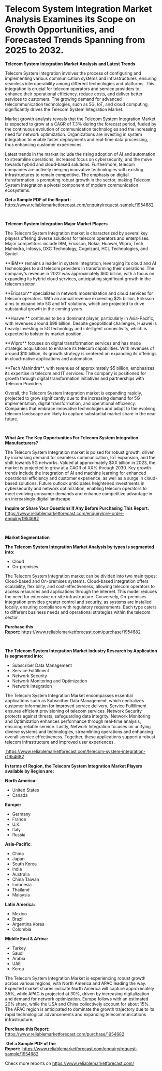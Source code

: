 <p><h1>Telecom System Integration Market Analysis Examines its Scope on Growth Opportunities, and Forecasted Trends Spanning from 2025 to 2032.</h1></p><p><strong>Telecom System Integration Market Analysis and Latest Trends</strong></p>
<p><p>Telecom System Integration involves the process of configuring and implementing various communication systems and infrastructures, ensuring seamless interoperability among different technologies and platforms. This integration is crucial for telecom operators and service providers to enhance their operational efficiency, reduce costs, and deliver better services to customers. The growing demand for advanced telecommunication technologies, such as 5G, IoT, and cloud computing, significantly drives the Telecom System Integration Market.</p><p>Market growth analysis reveals that the Telecom System Integration Market is expected to grow at a CAGR of 7.3% during the forecast period, fueled by the continuous evolution of communication technologies and the increasing need for network optimization. Organizations are investing in system integration to enable faster deployments and real-time data processing, thus enhancing customer experiences.</p><p>Latest trends in the market include the rising adoption of AI and automation to streamline operations, increased focus on cybersecurity, and the move towards hybrid and cloud-based solutions. Furthermore, telecom companies are actively merging innovative technologies with existing infrastructures to remain competitive. The emphasis on digital transformation is prompting robust growth in the sector, making Telecom System Integration a pivotal component of modern communication ecosystems.</p></p>
<p><strong>Get a Sample PDF of the Report:&nbsp;</strong> <a href="https://www.reliablemarketforecast.com/enquiry/request-sample/1954682?utm_campaign=2753&utm_medium=2&utm_source=Github&utm_content=ia&utm_term=09032025&utm_id=telecom-system-integration">https://www.reliablemarketforecast.com/enquiry/request-sample/1954682</a></p>
<p>&nbsp;</p>
<p><strong>Telecom System Integration Major Market Players</strong></p>
<p><p>The Telecom System Integration market is characterized by several key players offering diverse solutions for telecom operators and enterprises. Major competitors include IBM, Ericsson, Nokia, Huawei, Wipro, Tech Mahindra, Infosys, DXC Technology, Cognizant, HCL Technologies, and Syntel.</p><p>**IBM** remains a leader in system integration, leveraging its cloud and AI technologies to aid telecom providers in transforming their operations. The company's revenue in 2022 was approximately $60 billion, with a focus on expanding its hybrid cloud services, anticipating significant growth in the telecom sector.</p><p>**Ericsson** specializes in network modernization and cloud services for telecom operators. With an annual revenue exceeding $25 billion, Eriksson aims to expand into 5G and IoT solutions, which are projected to drive substantial growth in the coming years.</p><p>**Huawei** continues to be a dominant player, particularly in Asia-Pacific, with revenues around $99 billion. Despite geopolitical challenges, Huawei is heavily investing in 5G technology and intelligent connectivity, which is expected to bolster its market position.</p><p>**Wipro** focuses on digital transformation services and has made strategic acquisitions to enhance its telecom capabilities. With revenues of around $10 billion, its growth strategy is centered on expanding its offerings in cloud-native applications and automation.</p><p>**Tech Mahindra**, with revenues of approximately $5 billion, emphasizes its expertise in telecom and IT services. The company is positioned for growth through digital transformation initiatives and partnerships with Telecom Providers.</p><p>Overall, the Telecom System Integration market is expanding rapidly, projected to grow significantly due to the increasing demand for 5G implementation, digital transformation, and operational efficiency. Companies that embrace innovative technologies and adapt to the evolving telecom landscape are likely to capture substantial market share in the near future.</p></p>
<p>&nbsp;</p>
<p><strong>What Are The Key Opportunities For Telecom System Integration Manufacturers?</strong></p>
<p><p>The Telecom System Integration market is poised for robust growth, driven by increasing demand for seamless communication, IoT expansion, and the shift towards 5G networks. Valued at approximately $XX billion in 2023, the market is projected to grow at a CAGR of XX% through 2030. Key growth trends include the integration of AI and machine learning for enhanced operational efficiency and customer experience, as well as a surge in cloud-based solutions. Future outlook anticipates heightened investments in cybersecurity and network optimization, enabling telecom operators to meet evolving consumer demands and enhance competitive advantage in an increasingly digital landscape.</p></p>
<p><strong>Inquire or Share Your Questions If Any Before Purchasing This Report:</strong> <a href="https://www.reliablemarketforecast.com/enquiry/pre-order-enquiry/1954682?utm_campaign=2753&utm_medium=2&utm_source=Github&utm_content=ia&utm_term=09032025&utm_id=telecom-system-integration">https://www.reliablemarketforecast.com/enquiry/pre-order-enquiry/1954682</a></p>
<p>&nbsp;</p>
<p><strong>Market Segmentation</strong></p>
<p><strong>The Telecom System Integration Market Analysis by types is segmented into:</strong></p>
<p><ul><li>Cloud</li><li>On-premises</li></ul></p>
<p><p>The Telecom System Integration market can be divided into two main types: Cloud-based and On-premises systems. Cloud-based integration offers scalability, flexibility, and cost-effectiveness, allowing telecom operators to access resources and applications through the internet. This model reduces the need for extensive on-site infrastructure. Conversely, On-premises integration provides greater control and security, as systems are installed locally, ensuring compliance with regulatory requirements. Each type caters to different business needs and operational strategies within the telecom sector.</p></p>
<p><strong>Purchase this Report:&nbsp;</strong><a href="https://www.reliablemarketforecast.com/purchase/1954682?utm_campaign=2753&utm_medium=2&utm_source=Github&utm_content=ia&utm_term=09032025&utm_id=telecom-system-integration">https://www.reliablemarketforecast.com/purchase/1954682</a></p>
<p>&nbsp;</p>
<p><strong>The Telecom System Integration Market Industry Research by Application is segmented into:</strong></p>
<p><ul><li>Subscriber Data Management</li><li>Service Fulfillment</li><li>Network Security</li><li>Network Monitoring and Optimization</li><li>Network Integration</li></ul></p>
<p><p>The Telecom System Integration Market encompasses essential applications such as Subscriber Data Management, which centralizes customer information for improved service delivery. Service Fulfillment ensures efficient provisioning of telecom services. Network Security protects against threats, safeguarding data integrity. Network Monitoring and Optimization enhances performance through real-time analysis, ensuring reliable service. Lastly, Network Integration focuses on unifying diverse systems and technologies, streamlining operations and enhancing overall service effectiveness. Together, these applications support a robust telecom infrastructure and improved user experiences.</p></p>
<p><a href="https://www.reliablemarketforecast.com/telecom-system-integration-r1954682?utm_campaign=2753&utm_medium=2&utm_source=Github&utm_content=ia&utm_term=09032025&utm_id=telecom-system-integration">&nbsp;https://www.reliablemarketforecast.com/telecom-system-integration-r1954682</a></p>
<p><strong>In terms of Region, the Telecom System Integration Market Players available by Region are:</strong></p>
<p>
    <p> <strong> North America: </strong>
        <ul>
            <li>United States</li>
            <li>Canada</li>
        </ul>
        </p> 
    <p> <strong> Europe: </strong>
        <ul>
            <li>Germany</li>
            <li>France</li>
            <li>U.K.</li>
            <li>Italy</li>
            <li>Russia</li>
        </ul>
        </p> 
    <p> <strong> Asia-Pacific: </strong>
        <ul>
            <li>China</li>
            <li>Japan</li>
            <li>South Korea</li>
            <li>India</li>
            <li>Australia</li>
            <li>China Taiwan</li>
            <li>Indonesia</li>
            <li>Thailand</li>
            <li>Malaysia</li>
        </ul>
        </p> 
    <p> <strong> Latin America: </strong>
        <ul>
            <li>Mexico</li>
            <li>Brazil</li>
            <li>Argentina Korea</li>
            <li>Colombia</li>
        </ul>
        </p> 
    <p> <strong> Middle East & Africa: </strong>
        <ul>
            <li>Turkey</li>
            <li>Saudi</li>
            <li>Arabia</li>
            <li>UAE</li>
            <li>Korea</li>
        </ul>
    </p>
    </p>
<p><p>The Telecom System Integration Market is experiencing robust growth across various regions, with North America and APAC leading the way. Expected market shares indicate North America will capture approximately 35%, while APAC is projected at 30%, driven by increasing digitalization and demand for network optimization. Europe follows with an estimated 20% share, while the USA and China collectively account for about 15%. The APAC region is anticipated to dominate the growth trajectory due to its rapid technological advancements and expanding telecommunications infrastructure.</p></p>
<p><strong>Purchase this Report: </strong><a href="https://www.reliablemarketforecast.com/purchase/1954682?utm_campaign=2753&utm_medium=2&utm_source=Github&utm_content=ia&utm_term=09032025&utm_id=telecom-system-integration">https://www.reliablemarketforecast.com/purchase/1954682</a></p>
<p>&nbsp;<strong>Get a Sample PDF of the Report:&nbsp;&nbsp;</strong><a href="https://www.reliablemarketforecast.com/enquiry/request-sample/1954682?utm_campaign=2753&utm_medium=2&utm_source=Github&utm_content=ia&utm_term=09032025&utm_id=telecom-system-integration">https://www.reliablemarketforecast.com/enquiry/request-sample/1954682</a></p>
<p><strong></strong></p>
<p>Check more reports on <a href="https://www.reliablemarketforecast.com/?utm_campaign=2753&utm_medium=2&utm_source=Github&utm_content=ia&utm_term=09032025&utm_id=telecom-system-integration">https://www.reliablemarketforecast.com/</a></p>